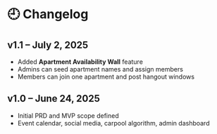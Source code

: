 
# 🕘 Changelog

## v1.1 – July 2, 2025
- Added **Apartment Availability Wall** feature
- Admins can seed apartment names and assign members
- Members can join one apartment and post hangout windows

## v1.0 – June 24, 2025
- Initial PRD and MVP scope defined
- Event calendar, social media, carpool algorithm, admin dashboard
